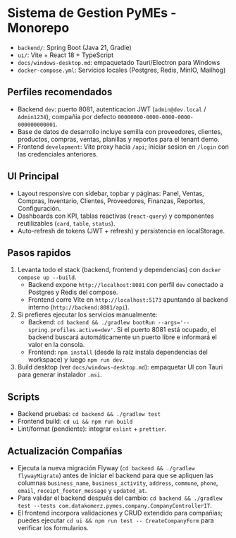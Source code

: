 # Sistema de Gestion PyMEs - Monorepo

- `backend/`: Spring Boot (Java 21, Gradle)
- `ui/`: Vite + React 18 + TypeScript
- `docs/windows-desktop.md`: empaquetado Tauri/Electron para Windows
- `docker-compose.yml`: Servicios locales (Postgres, Redis, MinIO, Mailhog)

## Perfiles recomendados
- Backend `dev`: puerto 8081, autenticacion JWT (`admin@dev.local` / `Admin1234`), compañia por defecto `00000000-0000-0000-0000-000000000001`.
- Base de datos de desarrollo incluye semilla con proveedores, clientes, productos, compras, ventas, planillas y reportes para el tenant demo.
- Frontend `development`: Vite proxy hacia `/api`; iniciar sesion en `/login` con las credenciales anteriores.

## UI Principal
- Layout responsive con sidebar, topbar y páginas: Panel, Ventas, Compras, Inventario, Clientes, Proveedores, Finanzas, Reportes, Configuración.
- Dashboards con KPI, tablas reactivas (`react-query`) y componentes reutilizables (`card`, `table`, `status`).
- Auto-refresh de tokens (JWT + refresh) y persistencia en localStorage.

## Pasos rapidos
1. Levanta todo el stack (backend, frontend y dependencias) con `docker compose up --build`.
   - Backend expone `http://localhost:8081` con perfil `dev` conectado a Postgres y Redis del compose.
   - Frontend corre Vite en `http://localhost:5173` apuntando al backend interno (`http://backend:8081/api`).
2. Si prefieres ejecutar los servicios manualmente:
   - Backend: `cd backend && ./gradlew bootRun --args='--spring.profiles.active=dev'`. Si el puerto 8081 está ocupado, el backend
     buscará automáticamente un puerto libre e informará el valor en la consola.
   - Frontend: `npm install` (desde la raíz instala dependencias del workspace) y luego `npm run dev`.
4. Build desktop (ver `docs/windows-desktop.md`): empaquetar UI con Tauri para generar instalador `.msi`.

## Scripts
- Backend pruebas: `cd backend && ./gradlew test`
- Frontend build: `cd ui && npm run build`
- Lint/format (pendiente): integrar `eslint` + `prettier`.

## Actualización Compañías

- Ejecuta la nueva migración Flyway (`cd backend && ./gradlew flywayMigrate`) antes de iniciar el backend para que se apliquen las columnas `business_name`, `business_activity`, `address`, `commune`, `phone`, `email`, `receipt_footer_message` y `updated_at`.
- Para validar el backend después del cambio: `cd backend && ./gradlew test --tests com.datakomerz.pymes.company.CompanyControllerIT`.
- El frontend incorpora validaciones y CRUD extendido para compañías; puedes ejecutar `cd ui && npm run test -- CreateCompanyForm` para verificar los formularios.
